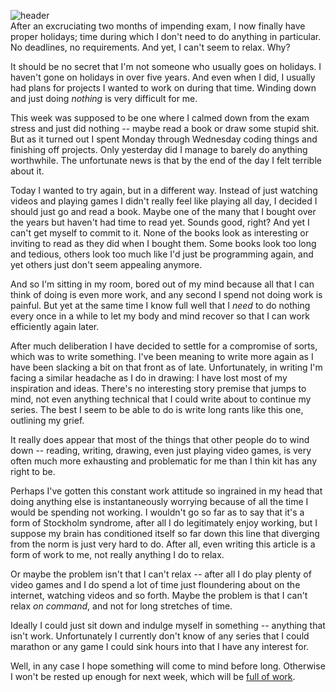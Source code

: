 ![header](http://filebox.tymoon.eu//file/TVRZd01RPT0=)  
After an excruciating two months of impending exam, I now finally have proper holidays; time during which I don't need to do anything in particular. No deadlines, no requirements. And yet, I can't seem to relax. Why?

It should be no secret that I'm not someone who usually goes on holidays. I haven't gone on holidays in over five years. And even when I did, I usually had plans for projects I wanted to work on during that time. Winding down and just doing *nothing* is very difficult for me.

This week was supposed to be one where I calmed down from the exam stress and just did nothing -- maybe read a book or draw some stupid shit. But as it turned out I spent Monday through Wednesday coding things and finishing off projects. Only yesterday did I manage to barely do anything worthwhile. The unfortunate news is that by the end of the day I felt terrible about it.

Today I wanted to try again, but in a different way. Instead of just watching videos and playing games I didn't really feel like playing all day, I decided I should just go and read a book. Maybe one of the many that I bought over the years but haven't had time to read yet. Sounds good, right? And yet I can't get myself to commit to it. None of the books look as interesting or inviting to read as they did when I bought them. Some books look too long and tedious, others look too much like I'd just be programming again, and yet others just don't seem appealing anymore.

And so I'm sitting in my room, bored out of my mind because all that I can think of doing is even more work, and any second I spend not doing work is painful. But yet at the same time I know full well that I *need* to do nothing every once in a while to let my body and mind recover so that I can work efficiently again later.

After much deliberation I have decided to settle for a compromise of sorts, which was to write something. I've been meaning to write more again as I have been slacking a bit on that front as of late. Unfortunately, in writing I'm facing a similar headache as I do in drawing: I have lost most of my inspiration and ideas. There's no interesting story premise that jumps to mind, not even anything technical that I could write about to continue my series. The best I seem to be able to do is write long rants like this one, outlining my grief.

It really does appear that most of the things that other people do to wind down -- reading, writing, drawing, even just playing video games, is very often much more exhausting and problematic for me than I thin kit has any right to be.

Perhaps I've gotten this constant work attitude so ingrained in my head that doing anything else is instantaneously worrying because of all the time I would be spending not working. I wouldn't go so far as to say that it's a form of Stockholm syndrome, after all I do legitimately enjoy working, but I suppose my brain has conditioned itself so far down this line that diverging from the norm is just very hard to do. After all, even writing this article is a form of work to me, not really anything I do to relax.

Or maybe the problem isn't that I can't relax -- after all I do play plenty of video games and I do spend a lot of time just floundering about on the internet, watching videos and so forth. Maybe the problem is that I can't relax *on command*, and not for long stretches of time.

Ideally I could just sit down and indulge myself in something -- anything that isn't work. Unfortunately I currently don't know of any series that I could marathon or any game I could sink hours into that I have any interest for.

Well, in any case I hope something will come to mind before long. Otherwise I won't be rested up enough for next week, which will be [full of work](https://events.tymoon.eu/6).
